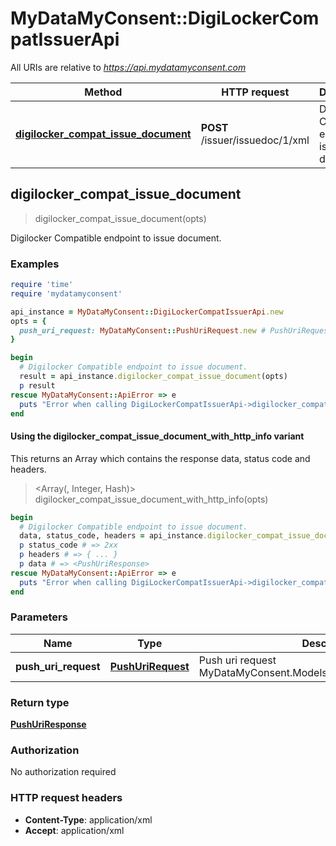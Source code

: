 # MyDataMyConsent::DigiLockerCompatIssuerApi

All URIs are relative to *https://api.mydatamyconsent.com*

| Method | HTTP request | Description |
| ------ | ------------ | ----------- |
| [**digilocker_compat_issue_document**](DigiLockerCompatIssuerApi.md#digilocker_compat_issue_document) | **POST** /issuer/issuedoc/1/xml | Digilocker Compatible endpoint to issue document. |


## digilocker_compat_issue_document

> <PushUriResponse> digilocker_compat_issue_document(opts)

Digilocker Compatible endpoint to issue document.

### Examples

```ruby
require 'time'
require 'mydatamyconsent'

api_instance = MyDataMyConsent::DigiLockerCompatIssuerApi.new
opts = {
  push_uri_request: MyDataMyConsent::PushUriRequest.new # PushUriRequest | Push uri request MyDataMyConsent.Models.DigiLocker.PushUriRequest.
}

begin
  # Digilocker Compatible endpoint to issue document.
  result = api_instance.digilocker_compat_issue_document(opts)
  p result
rescue MyDataMyConsent::ApiError => e
  puts "Error when calling DigiLockerCompatIssuerApi->digilocker_compat_issue_document: #{e}"
end
```

#### Using the digilocker_compat_issue_document_with_http_info variant

This returns an Array which contains the response data, status code and headers.

> <Array(<PushUriResponse>, Integer, Hash)> digilocker_compat_issue_document_with_http_info(opts)

```ruby
begin
  # Digilocker Compatible endpoint to issue document.
  data, status_code, headers = api_instance.digilocker_compat_issue_document_with_http_info(opts)
  p status_code # => 2xx
  p headers # => { ... }
  p data # => <PushUriResponse>
rescue MyDataMyConsent::ApiError => e
  puts "Error when calling DigiLockerCompatIssuerApi->digilocker_compat_issue_document_with_http_info: #{e}"
end
```

### Parameters

| Name | Type | Description | Notes |
| ---- | ---- | ----------- | ----- |
| **push_uri_request** | [**PushUriRequest**](PushUriRequest.md) | Push uri request MyDataMyConsent.Models.DigiLocker.PushUriRequest. | [optional] |

### Return type

[**PushUriResponse**](PushUriResponse.md)

### Authorization

No authorization required

### HTTP request headers

- **Content-Type**: application/xml
- **Accept**: application/xml


